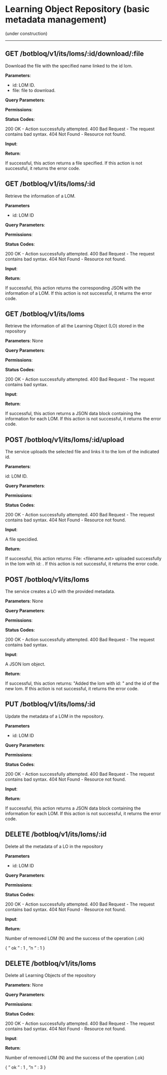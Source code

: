 Learning Object Repository (basic metadata management)
===================

(under construction)

----------

**GET /botbloq/v1/its/loms/:id/download/:file**
-------------

Download the file with the specified name linked to the id lom.

**Parameters**: 

- id: LOM ID. 
- file: file to download.

**Query Parameters**:

**Permissions**:

**Status Codes**:

200 OK - Action successfully attempted.
400 Bad Request - The request contains bad syntax.
404 Not Found - Resource not found.

**Input**:

**Return**:  

If successful, this action returns a file specified.
If this action is not successful, it returns the error code. 



**GET /botbloq/v1/its/loms/:id**
------------

Retrieve the information of a LOM.

**Parameters**

- id: LOM ID

**Query Parameters**:

**Permissions**:

**Status Codes**:

200 OK - Action successfully attempted.
400 Bad Request - The request contains bad syntax.
404 Not Found - Resource not found.

**Input**: 

**Return**: 

If successful, this action returns the corresponding JSON with the information of a LOM.
If this action is not successful, it returns the error code. 



**GET /botbloq/v1/its/loms**
-------------

Retrieve the information of all the Learning Object (LO) stored in the repository 

**Parameters**: None

**Query Parameters**:

**Permissions**:

**Status Codes**:

200 OK - Action successfully attempted.
400 Bad Request - The request contains bad syntax.

**Input**:

**Return**:  

If successful, this action returns a JSON data block containing the information for each LOM.
If this action is not successful, it returns the error code. 



**POST /botbloq/v1/its/loms/:id/upload**
-------------

The service uploads the selected file and links it to the lom of the indicated id.

**Parameters**: 

id: LOM ID.

**Query Parameters**:

**Permissions**:

**Status Codes**:

200 OK - Action successfully attempted.
400 Bad Request - The request contains bad syntax.
404 Not Found - Resource not found.

**Input**: 

A file specidied.

**Return**:  

If successful, this action returns: File: <filename.ext> uploaded successfully in the lom with id: <LOM ID>.
If this action is not successful, it returns the error code.



**POST /botbloq/v1/its/loms**
-------------

The service creates a LO with  the provided metadata.

**Parameters**: None

**Query Parameters**:

**Permissions**:

**Status Codes**:

200 OK - Action successfully attempted.
400 Bad Request - The request contains bad syntax.

**Input**: 

A JSON lom object.

**Return**:  

If successful, this action returns: "Added the lom with id: " and the id of the new lom.
If this action is not successful, it returns the error code.



**PUT /botbloq/v1/its/loms/:id**
-------------

Update the metadata of a LOM in  the repository.

**Parameters**

- id: LOM ID

**Query Parameters**:

**Permissions**:

**Status Codes**:

200 OK - Action successfully attempted.
400 Bad Request - The request contains bad syntax.
404 Not Found - Resource not found.

**Input**: 

**Return**:  

If successful, this action returns a JSON data block containing the information for each LOM.
If this action is not successful, it returns the error code. 



**DELETE /botbloq/v1/its/loms/:id**
-------------

Delete all the metadata of a LO in the repository

**Parameters**

- id: LOM ID

**Query Parameters**:

**Permissions**:

**Status Codes**:

200 OK - Action successfully attempted.
400 Bad Request - The request contains bad syntax.
404 Not Found - Resource not found.

**Input**: 

**Return**:  

Number of removed LOM (N) and the success of the operation (.ok)

{
” ok ” : 1 ,
”n ” : 1
}

 

**DELETE /botbloq/v1/its/loms**
-------------

Delete all Learning Objects of the repository

**Parameters**: None

**Query Parameters**:

**Permissions**:

**Status Codes**:

200 OK - Action successfully attempted.
400 Bad Request - The request contains bad syntax.
404 Not Found - Resource not found.

**Input**: 

**Return**:  

Number of removed LOM (N) and the success of the operation (.ok)

{
” ok ” : 1 ,
”n ” : 3
}